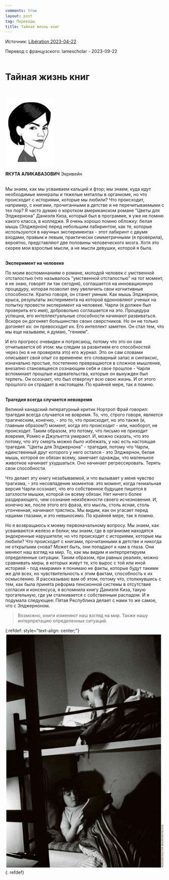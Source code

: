 ```yaml
---
comments: true
layout: post
tag: Переводы
title: Тайная жизнь книг
---
```


Источник: [Libération 2023-04-22](https://disk.yandex.ru/i/6KUK-Jb6RhzHug)

Перевод с французского: lamescholar - 2023-09-22
<br><br>

# **Тайная жизнь книг**
<br>

![Якута](/images/jakuta.jpg)

**ЯКУТА АЛИКАВАЗОВИЧ** Экривейн
<br><br>

Мы знаем, как мы усваиваем кальций и фтор; мы знаем, куда идут необходимые минералы и тяжелые металлы в организме, но что происходит с историями, которые мы любили? Что происходит, например, с книгами, прочитанными в детстве и не перечитываемыми с тех пор? Я часто думаю о коротком американском романе "Цветы для Элджернона" Даниэля Киза, который был в программе, я уже не помню какого класса, в колледже. Я очень хорошо помню обложку: белая мышь (Элджернон) перед небольшим лабиринтом, как те, которые используются в научных экспериментах - этот лабиринт с двумя входами, правым и левым, практически симметричными (я проверила), вероятно, представляют две половины человеческого мозга. Хотя это скорее мои взрослые мысли, а не мысли девушки, которой я была.
<br><br>

**Эксперимент на человеке**

По моим воспоминаниям о романе, молодой человек с умственной отсталостью (что называлось "умственной отсталостью" на тот момент, я не знаю, говорят ли так сегодня), соглашается на инновационную процедуру, которая позволит ему увеличить свои когнитивные способности. Кратко говоря, он станет умным. Как мышь Элджернон, крыса, результаты эксперимента на которой вдохновляют ученых на попытку провести эксперимент на человеке. Чарли (я должен был проверить его имя), добровольно соглашается на это. Процедура успешна, его интеллектуальные способности начинают развиваться. Вскоре он догоняет большинство своих сверстников. Но он не только догоняет их: он превосходит их. Его интеллект заметен. Он стал тем, что мы еще называем, я думаю, "гением".

И его прогресс очевиден и потрясающ, потому что это он сам отчитывается об этом: мы следим за развитием его способностей через (но я не проверяла это) его журнал. Это он сам словами описывает свой опыт со временем: его словарный запас и синтаксис, изначально простые, постепенно превращаются в сложное мышление, внезапно становящееся сознающим себя и свое прошлое - Чарли вспоминает прошлые издевательства, которые он вынужден был терпеть. Он осознает, что был отвергнут всю свою жизнь. И от этого прошлого он страдает в настоящем. По крайней мере, так я помню.
<br><br>

**Трагедия всегда случается невовремя**

Великий канадский литературный критик Нортроп Фрай говорил: трагедия всегда случается не вовремя. То, что, строго говоря, является трагическим, конечно, - это то, что происходит, но это также (и, главным образом?) момент, когда это происходит - или, наоборот, не происходит. Таким образом, это потому, что письмо не приходит вовремя, Ромео и Джульетта умирают. И, можно сказать, что это потому, что эту смерть можно было избежать, у нас есть настоящая трагедия. "Цветы для Элджернона" - трагедия, потому что Чарли, единственный друг которого у него остался - это Элджернон, белая мышь, которой он обязан всему, замечает однажды, что маленькое животное начинает ухудшаться. Оно начинает регрессировать. Терять свои способности.

Что делает эту книгу незабываемой, и что вызывает у меня чувство трагизма, - это несовпадение моментов: это момент, когда гениальная версия Чарли осознает, что его собственное будущее пишется в затхлости мышки, которой он всему обязан. Нет ничего более раздирающего, чем сознание неизбежности своего исчезновения. И, конечно же, после этого его фраза, его мысль, столь ясная, столь утонченная, начинают трястись. Мы видим, как он угасает перед нашими глазами, и это невыносимо. По крайней мере, так я помню.

Но я возвращаюсь к моему первоначальному вопросу. Мы знаем, как усваиваются железо и белки; мы знаем, где в организме находятся эндокринные нарушители; но что происходит с историями, которые мы любили? Что происходит с книгами, прочитанными в детстве и никогда не открытыми снова? Может быть, они попадают к нам в глаза. Они меняют наш взгляд на мир. То, как мы видим и интерпретируем определенные ситуации. Таким образом, при равных реалиях, можно сравнивать миры, в которых живут те, кто вырос с той или иной историей - под «мирами» я понимаю не факты, которые будут такими же для всех, но чувствительность к этим фактам, способность к их осмыслению. Я рассказываю вам об этом, потому что, столкнувшись с тем, как была принята реформа пенсионной системы в отсутствие согласия и консенсуса, я вспомнила книгу Даниэля Киза, такую трогательную, где ум сталкивается с собственным распадом. И я подумала следующее: Пятая Республика делает с нами то же самое, что с Элджерноном.

> Возможно, книги изменяют наш взгляд на мир. Также нашу интерпретацию определенных ситуаций.

{:refdef: style="text-align: center;"}
![Иллюстрация](/images/la-vie-secrete-des-livres.jpg)
{: refdef}